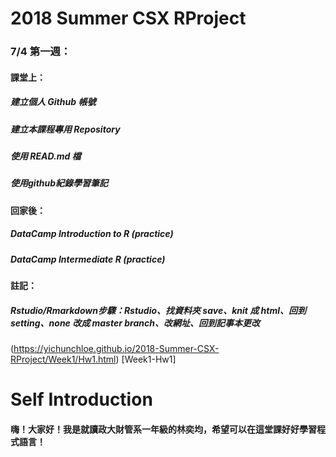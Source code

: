 # 2018 Summer CSX RProject
### 7/4 第一週：
#### 課堂上：
##### 建立個人 Github 帳號
##### 建立本課程專用 Repository
##### 使用 READ.md 檔
##### 使用github紀錄學習筆記

#### 回家後：
##### DataCamp Introduction to R (practice)
##### DataCamp Intermediate R (practice)

#### 註記：
##### Rstudio/Rmarkdown步驟：Rstudio、找資料夾 save、knit 成 html、回到setting、none 改成 master branch、改網址、回到記事本更改

(https://yichunchloe.github.io/2018-Summer-CSX-RProject/Week1/Hw1.html) [Week1-Hw1]
# Self Introduction
#### 嗨！大家好！我是就讀政大財管系一年級的林奕均，希望可以在這堂課好好學習程式語言！
